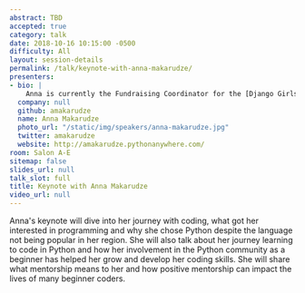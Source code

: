 ```yaml
---
abstract: TBD
accepted: true
category: talk
date: 2018-10-16 10:15:00 -0500
difficulty: All
layout: session-details
permalink: /talk/keynote-with-anna-makarudze/
presenters:
- bio: |
    Anna is currently the Fundraising Coordinator for the [Django Girls Foundation](https://djangogirls.org/) and has given talks at DjangoCon Europe, PyCon Italia, PyCon Namibia, PyCon South Africa, and many others. She has also been on the organizing team for many Django Girls events in Zimbabwe, the first two PyCon Zimbabwe events, and DjangoCon Europe 2018. She also runs [PyLadies Harare](https://twitter.com/PyladiesHRE) and is a founder trustee of the Zimbabwe Python Association. She is also a member of the [Django Software Foundation](https://www.djangoproject.com/foundation/) Board of Directors for 2018.
  company: null
  github: amakarudze
  name: Anna Makarudze
  photo_url: "/static/img/speakers/anna-makarudze.jpg"
  twitter: amakarudze
  website: http://amakarudze.pythonanywhere.com/
room: Salon A-E
sitemap: false
slides_url: null
talk_slot: full
title: Keynote with Anna Makarudze
video_url: null
---
```


Anna's keynote will dive into her journey with coding, what got her interested in programming and why she chose Python despite the language not being popular in her region. She will also talk about her journey learning to code in Python and how her involvement in the Python community as a beginner has helped her grow and develop her coding skills. She will share what mentorship means to her and how positive mentorship can impact the lives of many beginner coders.
